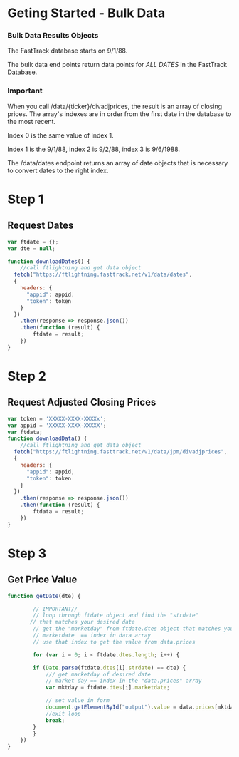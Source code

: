 # Geting Started - Bulk Data

<!--
title: "My code snippet"
lineNumbers: true
-->

### Bulk Data Results Objects
The FastTrack database starts on 9/1/88. 

The bulk data end points return data points for *ALL DATES* in the FastTrack Database.


### Important

When you call /data/{ticker}/divadjprices, the result is an array of closing prices. The array's indexes are in order from the first date in the database to the most recent. 

Index 0 is the same value of index 1. 

Index 1 is the 9/1/88, index 2 is 9/2/88, index 3 is 9/6/1988.

The /data/dates endpoint returns an array of date objects that is necessary to convert dates to the right index.

# Step 1
## Request Dates


```javascript
var ftdate = {};
var dte = null;

function downloadDates() {
    //call ftlightning and get data object
  fetch("https://ftlightning.fasttrack.net/v1/data/dates", 
  {
    headers: {
      "appid": appid,
      "token": token
    }
  })
	.then(response => response.json())
	.then(function (result) {
	    ftdate = result;
	})
}
```

# Step 2
## Request Adjusted Closing Prices
```javascript
var token = 'XXXXX-XXXX-XXXXx';
var appid = 'XXXXX-XXXX-XXXXX';
var ftdata;
function downloadData() {
    //call ftlightning and get data object
  fetch("https://ftlightning.fasttrack.net/v1/data/jpm/divadjprices", 
  {
    headers: {
      "appid": appid,
      "token": token
    }
  })
	.then(response => response.json())
	.then(function (result) {
	    ftdata = result;
	})
}
```

# Step 3
## Get Price Value

```javascript
function getDate(dte) {

	    // IMPORTANT//
	    // loop through ftdate object and find the "strdate"
       // that matches your desired date
	    // get the "marketday" from ftdate.dtes object that matches your desired date
	    // marketdate  == index in data array
	    // use that index to get the value from data.prices

	    for (var i = 0; i < ftdate.dtes.length; i++) {

		if (Date.parse(ftdate.dtes[i].strdate) == dte) {
		    /// get marketday of desired date
		    // market day == index in the "data.prices" array
		    var mktday = ftdate.dtes[i].marketdate;

		    // set value in form
		    document.getElementById("output").value = data.prices[mktday]
		    //exit loop
		    break;
		}
	    }
	})
}
```
